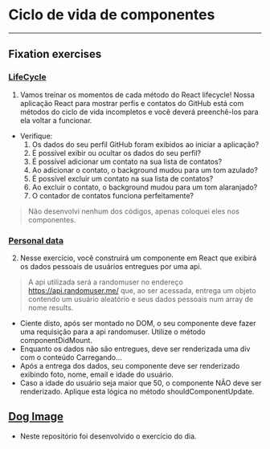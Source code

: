 # Ciclo de vida de componentes

---

## Fixation exercises

### [LifeCycle](./lifecycleapp/src/)

1. Vamos treinar os momentos de cada método do React lifecycle! Nossa aplicação React para mostrar perfis e contatos do GitHub está com métodos do ciclo de vida incompletos e você deverá preenchê-los para ela voltar a funcionar.

- Verifique:
    1. Os dados do seu perfil GitHub foram exibidos ao iniciar a aplicação?
    2. É possível exibir ou ocultar os dados do seu perfil?
    3. É possível adicionar um contato na sua lista de contatos?
    4. Ao adicionar o contato, o background mudou para um tom azulado?
    5. É possível excluir um contato na sua lista de contatos?
    6. Ao excluir o contato, o background mudou para um tom alaranjado?
    7. O contador de contatos funciona perfeitamente?

> Não desenvolvi nenhum dos códigos, apenas coloquei eles nos componentes.

### [Personal data](./personal-data/src/)

2. Nesse exercício, você construirá um componente em React que exibirá os dados pessoais de usuários entregues por uma api.

> A api utilizada será a randomuser no endereço https://api.randomuser.me/ que, ao ser acessada, entrega um objeto contendo um usuário aleatório e seus dados pessoais num array de nome results.

- Ciente disto, após ser montado no DOM, o seu componente deve fazer uma requisição para a api randomuser. Utilize o método componentDidMount.
- Enquanto os dados não são entregues, deve ser renderizada uma div com o conteúdo Carregando...
- Após a entrega dos dados, seu componente deve ser renderizado exibindo foto, nome, email e idade do usuário.
- Caso a idade do usuário seja maior que 50, o componente NÃO deve ser renderizado. Aplique esta lógica no método shouldComponentUpdate.

## [Dog Image](https://github.com/lucas-da-silva/exercise-dog-image)
- Neste repositório foi desenvolvido o exercício do dia.
